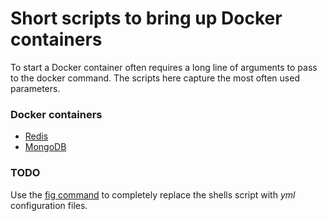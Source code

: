 Short scripts to bring up Docker containers
===========================================

To start a Docker container often requires a long line of arguments to pass to the docker command. The scripts here capture the most often used parameters.

### Docker containers

* [Redis](https://registry.hub.docker.com/_/redis)
* [MongoDB](https://registry.hub.docker.com/u/library/mongo/)

### TODO

Use the [fig command](http://www.fig.sh) to completely replace the shells script with _yml_ configuration files.
